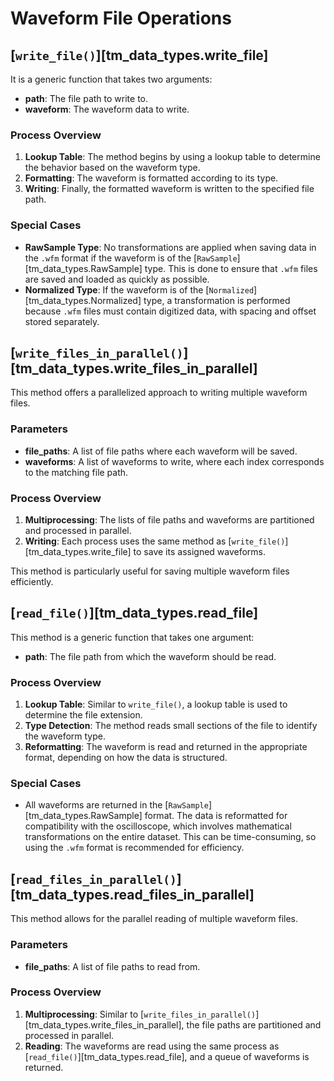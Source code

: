 # Waveform File Operations

## [`write_file()`][tm_data_types.write_file]

It is a generic function that takes two arguments:

- **path**: The file path to write to.
- **waveform**: The waveform data to write.

### Process Overview

1. **Lookup Table**: The method begins by using a lookup table to determine the behavior based on the waveform type.
2. **Formatting**: The waveform is formatted according to its type.
3. **Writing**: Finally, the formatted waveform is written to the specified file path.

### Special Cases

- **RawSample Type**: No transformations are applied when saving data in the `.wfm` format if the waveform is of the [`RawSample`][tm_data_types.RawSample] type. This is done to ensure that `.wfm` files are saved and loaded as quickly as possible.
- **Normalized Type**: If the waveform is of the [`Normalized`][tm_data_types.Normalized] type, a transformation is performed because `.wfm` files must contain digitized data, with spacing and offset stored separately.

## [`write_files_in_parallel()`][tm_data_types.write_files_in_parallel]

This method offers a parallelized approach to writing multiple waveform files.

### Parameters

- **file_paths**: A list of file paths where each waveform will be saved.
- **waveforms**: A list of waveforms to write, where each index corresponds to the matching file path.

### Process Overview

1. **Multiprocessing**: The lists of file paths and waveforms are partitioned and processed in parallel.
2. **Writing**: Each process uses the same method as [`write_file()`][tm_data_types.write_file] to save its assigned waveforms.

This method is particularly useful for saving multiple waveform files efficiently.

## [`read_file()`][tm_data_types.read_file]

This method is a generic function that takes one argument:

- **path**: The file path from which the waveform should be read.

### Process Overview

1. **Lookup Table**: Similar to `write_file()`, a lookup table is used to determine the file extension.
2. **Type Detection**: The method reads small sections of the file to identify the waveform type.
3. **Reformatting**: The waveform is read and returned in the appropriate format, depending on how the data is structured.

### Special Cases

- All waveforms are returned in the [`RawSample`][tm_data_types.RawSample] format. The data is reformatted for compatibility with the oscilloscope, which involves mathematical transformations on the entire dataset. This can be time-consuming, so using the `.wfm` format is recommended for efficiency.

## [`read_files_in_parallel()`][tm_data_types.read_files_in_parallel]

This method allows for the parallel reading of multiple waveform files.

### Parameters

- **file_paths**: A list of file paths to read from.

### Process Overview

1. **Multiprocessing**: Similar to [`write_files_in_parallel()`][tm_data_types.write_files_in_parallel], the file paths are partitioned and processed in parallel.
2. **Reading**: The waveforms are read using the same process as [`read_file()`][tm_data_types.read_file], and a queue of waveforms is returned.
